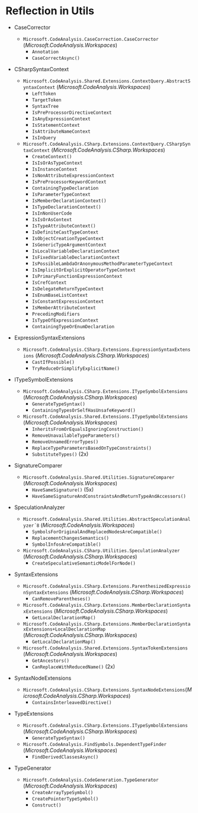 ﻿Reflection in Utils
=====================

* CaseCorrector
    * `Microsoft.CodeAnalysis.CaseCorrection.CaseCorrector` (*Microsoft.CodeAnalysis.Workspaces*)
        * `Annotation`
        * `CaseCorrectAsync()`
    
* CSharpSyntaxContext
    * `Microsoft.CodeAnalysis.Shared.Extensions.ContextQuery.AbstractSyntaxContext` (*Microsoft.CodeAnalysis.Workspaces*)
        * `LeftToken`
        * `TargetToken`
        * `SyntaxTree`
        * `IsPreProcessorDirectiveContext`
        * `IsAnyExpressionContext`
        * `IsStatementContext`
        * `IsAttributeNameContext`
        * `IsInQuery`
    * `Microsoft.CodeAnalysis.CSharp.Extensions.ContextQuery.CSharpSyntaxContext` (*Microsoft.CodeAnalysis.CSharp.Workspaces*)
        * `CreateContext()`
        * `IsIsOrAsTypeContext`
        * `IsInstanceContext`
        * `IsNonAttributeExpressionContext`
        * `IsPreProcessorKeywordContext`
        * `ContainingTypeDeclaration`
        * `IsParameterTypeContext`
        * `IsMemberDeclarationContext()`
        * `IsTypeDeclarationContext()`
        * `IsInNonUserCode`
        * `IsIsOrAsContext`
        * `IsTypeAttributeContext()`
        * `IsDefiniteCastTypeContext`
        * `IsObjectCreationTypeContext`
        * `IsGenericTypeArgumentContext`
        * `IsLocalVariableDeclarationContext`
        * `IsFixedVariableDeclarationContext`
        * `IsPossibleLambdaOrAnonymousMethodParameterTypeContext`
        * `IsImplicitOrExplicitOperatorTypeContext`
        * `IsPrimaryFunctionExpressionContext`
        * `IsCrefContext`
        * `IsDelegateReturnTypeContext`
        * `IsEnumBaseListContext`
        * `IsConstantExpressionContext`
        * `IsMemberAttributeContext`
        * `PrecedingModifiers`
        * `IsTypeOfExpressionContext`
        * `ContainingTypeOrEnumDeclaration`
    
* ExpressionSyntaxExtensions
    * `Microsoft.CodeAnalysis.CSharp.Extensions.ExpressionSyntaxExtensions` (*Microsoft.CodeAnalysis.CSharp.Workspaces*)
        * `CastIfPossible()`
        * `TryReduceOrSimplifyExplicitName()`
    
* ITypeSymbolExtensions
    * `Microsoft.CodeAnalysis.CSharp.Extensions.ITypeSymbolExtensions` (*Microsoft.CodeAnalysis.CSharp.Workspaces*)
        * `GenerateTypeSyntax()`
        * `ContainingTypesOrSelfHasUnsafeKeyword()`
    * `Microsoft.CodeAnalysis.Shared.Extensions.ITypeSymbolExtensions` (*Microsoft.CodeAnalysis.Workspaces*)
        * `InheritsFromOrEqualsIgnoringConstruction()`
        * `RemoveUnavailableTypeParameters()`
        * `RemoveUnnamedErrorTypes()`
        * `ReplaceTypeParametersBasedOnTypeConstraints()`
        * `SubstituteTypes()` (2x)
    
* SignatureComparer
    * `Microsoft.CodeAnalysis.Shared.Utilities.SignatureComparer` (*Microsoft.CodeAnalysis.Workspaces*)
        * `HaveSameSignature()` (5x)
        * `HaveSameSignatureAndConstraintsAndReturnTypeAndAccessors()`
    
* SpeculationAnalyzer
    * `Microsoft.CodeAnalysis.Shared.Utilities.AbstractSpeculationAnalyzer´8` (*Microsoft.CodeAnalysis.Workspaces*)
        * `SymbolsForOriginalAndReplacedNodesAreCompatible()`
        * `ReplacementChangesSemantics()`
        * `SymbolInfosAreCompatible()`
    * `Microsoft.CodeAnalysis.CSharp.Utilities.SpeculationAnalyzer` (*Microsoft.CodeAnalysis.CSharp.Workspaces*)
        * `CreateSpeculativeSemanticModelForNode()`
    
* SyntaxExtensions
    * `Microsoft.CodeAnalysis.CSharp.Extensions.ParenthesizedExpressionSyntaxExtensions` (*Microsoft.CodeAnalysis.CSharp.Workspaces*)
        * `CanRemoveParentheses()`
    * `Microsoft.CodeAnalysis.CSharp.Extensions.MemberDeclarationSyntaxExtensions` (*Microsoft.CodeAnalysis.CSharp.Workspaces*)
        * `GetLocalDeclarationMap()`
    * `Microsoft.CodeAnalysis.CSharp.Extensions.MemberDeclarationSyntaxExtensions+LocalDeclarationMap` (*Microsoft.CodeAnalysis.CSharp.Workspaces*)
        * `GetLocalDeclarationMap()`
    * `Microsoft.CodeAnalysis.Shared.Extensions.SyntaxTokenExtensions` (*Microsoft.CodeAnalysis.Workspaces*)
        * `GetAncestors()`
        * `CanReplaceWithReducedName()` (2x)
        
* SyntaxNodeExtensions
    * `Microsoft.CodeAnalysis.CSharp.Extensions.SyntaxNodeExtensions`(*Microsoft.CodeAnalysis.CSharp.Workspaces*)
        * `ContainsInterleavedDirective()`
    
* TypeExtensions
    * `Microsoft.CodeAnalysis.CSharp.Extensions.ITypeSymbolExtensions` (*Microsoft.CodeAnalysis.CSharp.Workspaces*)
        * `GenerateTypeSyntax()`
    * `Microsoft.CodeAnalysis.FindSymbols.DependentTypeFinder` (*Microsoft.CodeAnalysis.Workspaces*)
        * `FindDerivedClassesAsync()`
    
* TypeGenerator
    * `Microsoft.CodeAnalysis.CodeGeneration.TypeGenerator` (*Microsoft.CodeAnalysis.Workspaces*)
        * `CreateArrayTypeSymbol()`
        * `CreatePointerTypeSymbol()`
        * `Construct()`
